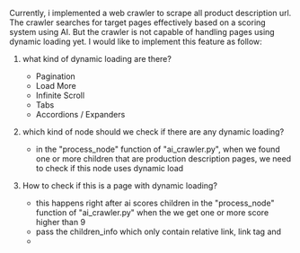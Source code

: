 Currently, i implemented a web crawler to scrape all product description url. The crawler searches for target pages effectively based on a scoring system using AI.
But the crawler is not capable of handling pages using dynamic loading yet.
I would like to implement this feature as follow:

1. what kind of dynamic loading are there?

   - Pagination
   - Load More
   - Infinite Scroll
   - Tabs
   - Accordions / Expanders

2. which kind of node should we check if there are any dynamic loading?

   - in the "process_node" function of "ai_crawler.py", when we found one or more children that are production description pages, we need to check if this node uses dynamic load

3. How to check if this is a page with dynamic loading?
   - this happens right after ai scores children in the "process_node" function of "ai_crawler.py" when the we get one or more score higher than 9
   - pass the children_info which only contain relative link, link tag and
   -
